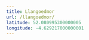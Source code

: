```yaml
---
title: Llangoedmor
url: /llangoedmor/
latitude: 52.080995300000005
longitude: -4.629217000000001
---
```

